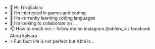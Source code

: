 - 👋 Hi, I’m @abiru
- 👀 I’m interested in games and coding
- 🌱 I’m currently learning coding languages
- 💞️ I’m looking to collaborate on ...
- 📫 How to reach me :- follow me on instagram @abhiru_k / facebook Abiru kalsara
- ⚡ Fun fact: life is not perfect but Abhi is...

<!---
abiru001/abiru001 is a ✨ special ✨ repository because its `README.md` (this file) appears on your GitHub profile.
You can click the Preview link to take a look at your changes.
--->
